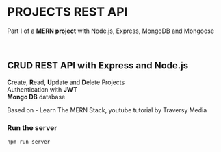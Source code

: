 # PROJECTS REST API
Part I of a **MERN project** with Node.js, Express, MongoDB and Mongoose

<br />

## CRUD REST API with Express and Node.js
**C**reate, **R**ead, **U**pdate and **D**elete Projects<br />
Authentication with **JWT**<br />
**Mongo DB** database

Based on - Learn The MERN Stack, youtube tutorial by Traversy Media


### Run the server
`npm run server`
